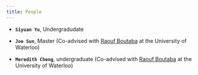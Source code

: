 ```yaml
---
title: People
---
```


[comment]: # (## <span style="color:#452325"> PEOPLE </span>)


- **`Siyuan Yu`**, Undergradudate

- **`Joe Sun`**, Master (Co-advised with [Raouf Boutaba](http://rboutaba.cs.uwaterloo.ca) at the University of Waterloo)

- **`Meredith Cheng`**, undergraduate (Co-advised with [Raouf Boutaba](http://rboutaba.cs.uwaterloo.ca) at the University of Waterloo)
 

